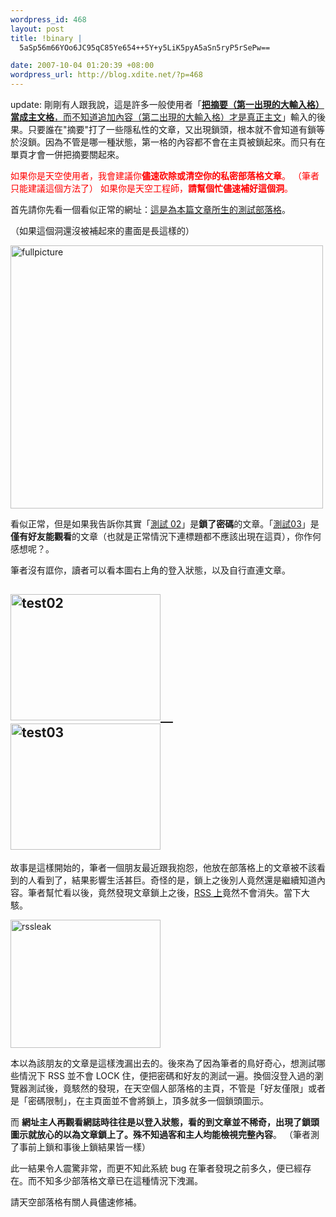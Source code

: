 ```yaml
--- 
wordpress_id: 468
layout: post
title: !binary |
  5aSp56m66YOo6JC95qC85Ye654++5Y+y5LiK5pyA5aSn5ryP5rSePw==

date: 2007-10-04 01:20:39 +08:00
wordpress_url: http://blog.xdite.net/?p=468
---
```

update: 剛剛有人跟我說，這是許多一般使用者「<a href="http://www.flickr.com/photo_zoom.gne?id=1477898031&size=o"><strong>把摘要（第一出現的大輸入格）當成主文格</strong>，而不知道追加內容（第二出現的大輸入格）才是真正主文</a>」輸入的後果。只要誰在"摘要"打了一些隱私性的文章，又出現鎖頭，根本就不會知道有鎖等於沒鎖。因為不管是哪一種狀態，第一格的內容都不會在主頁被鎖起來。而只有在單頁才會一併把摘要關起來。

<font color="#ff0000">如果你是天空使用者，我會建議你<b>儘速砍除或清空你的私密部落格文章</b>。
（筆者只能建議這個方法了）
如果你是天空工程師，<b>請幫個忙儘速補好這個洞</b>。</font>


首先請你先看一個看似正常的網址：<a href="http://blog.yam.com/xxddite/">這是為本篇文章所生的測試部落格</a>。

（如果這個洞還沒被補起來的畫面是長這樣的）

<a href="http://www.flickr.com/photo_zoom.gne?id=1478220526&amp;size=o" title="相片分享"><img src="http://farm2.static.flickr.com/1049/1478220526_11cf880961.jpg" alt="fullpicture" height="421" width="500" /></a>


看似正常，但是如果我告訴你其實「<a href="http://blog.yam.com/xxddite/article/12002476">測試 02</a>」是<b>鎖了密碼</b>的文章。「<a href="http://blog.yam.com/xxddite/article/12002487">測試03</a>」是<b>僅有好友能觀看</b>的文章（也就是正常情況下連標題都不應該出現在這頁），你作何感想呢？。

筆者沒有誆你，讀者可以看本圖右上角的登入狀態，以及自行直連文章。

<a href="http://www.flickr.com/photos/14765209@N00/1477363115/" title="相片分享"><img src="http://farm2.static.flickr.com/1390/1477363115_1d9487aaa7_m.jpg" alt="test02" height="202" width="240" />&nbsp;&nbsp;&nbsp;&nbsp; </a><a href="http://www.flickr.com/photos/14765209@N00/1478222922/" title="相片分享"><img src="http://farm2.static.flickr.com/1180/1478222922_27eab8e2f0_m.jpg" alt="test03" height="202" width="240" /></a>
-----


故事是這樣開始的，筆者一個朋友最近跟我抱怨，他放在部落格上的文章被不該看到的人看到了，結果影響生活甚巨。奇怪的是，鎖上之後別人竟然還是繼續知道內容。筆者幫忙看以後，竟然發現文章鎖上之後，<a href="http://blog.yam.com/rss.php?blog_id=xxddite&amp;ver=2.0">RSS 上</a>竟然不會消失。當下大駭。


<a href="http://www.flickr.com/photos/14765209@N00/1477362837/" title="相片分享"><img src="http://farm2.static.flickr.com/1426/1477362837_17e6f59da4_m.jpg" alt="rssleak" height="205" width="240" /></a>


本以為該朋友的文章是這樣洩漏出去的。後來為了因為筆者的鳥好奇心，想測試哪些情況下 RSS 並不會 LOCK 住，便把密碼和好友的測試一遍。換個沒登入過的瀏覽器測試後，竟駭然的發現，在天空個人部落格的主頁，不管是「好友僅限」或者是「密碼限制」，在主頁面並不會將鎖上，頂多就多一個鎖頭圖示。

而 <b>網址主人再觀看網誌時往往是以登入狀態，看的到文章並不稀奇，出現了鎖頭圖示就放心的以為文章鎖上了。殊不知過客和主人均能檢視完整內容</b>。
（筆者測了事前上鎖和事後上鎖結果皆一樣）

此一結果令人震驚非常，而更不知此系統 bug 在筆者發現之前多久，便已經存在。而不知多少部落格文章已在這種情況下洩漏。

請天空部落格有關人員儘速修補。




